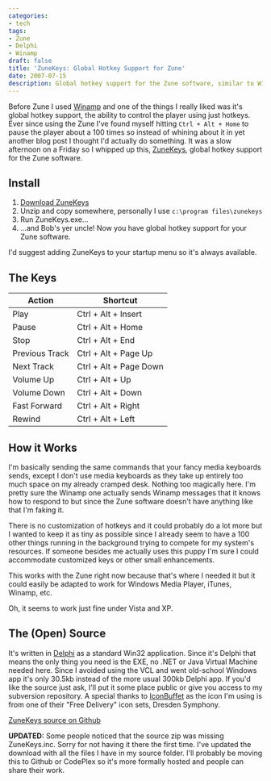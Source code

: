 ```yaml
---
categories:
- tech
tags:
- Zune
- Delphi
- Winamp
draft: false
title: 'ZuneKeys: Global Hotkey Support for Zune'
date: 2007-07-15
description: Global hotkey support for the Zune software, similar to Winamp
---
```


Before Zune I used [Winamp](https://winamp.com/) and one of the things I really liked was it's global hotkey support, the ability to control the player using just hotkeys. Ever since using the Zune I've found myself hitting `Ctrl + Alt + Home` to pause the player about a 100 times so instead of whining about it in yet another blog post I thought I'd actually do something. It was a slow afternoon on a Friday so I whipped up this, [ZuneKeys](http://shawnoster.blog.s3.amazonaws.com/downloads/ZuneKeys.zip), global hotkey support for the Zune software.

## Install

1. [Download ZuneKeys](http://shawnoster.blog.s3.amazonaws.com/downloads/ZuneKeys.zip)
2. Unzip and copy somewhere, personally I use `c:\program files\zunekeys`
3. Run ZuneKeys.exe...
4. ...and Bob's yer uncle! Now you have global hotkey support for your Zune software.  

I'd suggest adding ZuneKeys to your startup menu so it's always available.

## The Keys

Action          | Shortcut
----------------|-----------------------
Play            | Ctrl + Alt + Insert
Pause           | Ctrl + Alt + Home
Stop            | Ctrl + Alt + End
Previous Track  | Ctrl + Alt + Page Up
Next Track      | Ctrl + Alt + Page Down
Volume Up       | Ctrl + Alt + Up
Volume Down     | Ctrl + Alt + Down
Fast Forward    | Ctrl + Alt + Right
Rewind          | Ctrl + Alt + Left

## How it Works

I'm basically sending the same commands that your fancy media keyboards sends, except I don't use media keyboards as they take up entirely too much space on my already cramped desk. Nothing too magically here. I'm pretty sure the Winamp one actually sends Winamp messages that it knows how to respond to but since the Zune software doesn't have anything like that I'm faking it.

There is no customization of hotkeys and it could probably do a lot more but I wanted to keep it as tiny as possible since I already seem to have a 100 other things running in the background trying to compete for my system's resources. If someone besides me actually uses this puppy I'm sure I could accommodate customized keys or other small enhancements.

This works with the Zune right now because that's where I needed it but it could easily be adapted to work for Windows Media Player, iTunes, Winamp, etc.

Oh, it seems to work just fine under Vista and XP.

## The (Open) Source

It's written in [Delphi](http://www.codegear.com/products/delphi/win32) as a standard Win32 application. Since it's Delphi that means the only thing you need is the EXE, no .NET or Java Virtual Machine needed here. Since I avoided using the VCL and went old-school Windows app it's only 30.5kb instead of the more usual 300kb Delphi app. If you'd like the source just ask, I'll put it some place public or give you access to my subversion repository. A special thanks to [IconBuffet](http://www.iconbuffet.com/) as the icon I'm using is from one of their "Free Delivery" icon sets, Dresden Symphony.

[ZuneKeys source on Github](https://github.com/shawnoster/ZuneKeys)

**UPDATED:** Some people noticed that the source zip was missing ZuneKeys.inc. Sorry for not having it there the first time. I've updated the download with all the files I have in my source folder. I'll probably be moving this to Github or CodePlex so it's more formally hosted and people can share their work.